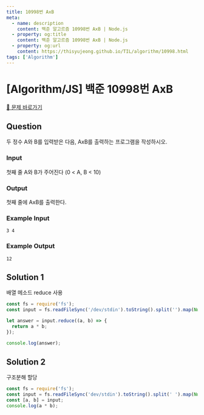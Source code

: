 ```yaml
---
title: 10998번 AxB
meta:
  - name: description
    content: 백준 알고르즘 10998번 AxB | Node.js
  - property: og:title
    content: 백준 알고르즘 10998번 AxB | Node.js
  - property: og:url
    content: https://thisyujeong.github.io/TIL/algorithm/10998.html
tags: ['Algorithm']
---
```


# [Algorithm/JS] 백준 10998번 AxB

[🔗 문제 바로가기](https://www.acmicpc.net/problem/10998)

## Question

두 정수 A와 B를 입력받은 다음, AxB를 출력하는 프로그램을 작성하시오.

### Input

첫째 줄 A와 B가 주어진다 (0 < A, B < 10)

### Output

첫째 줄에 AxB를 출력한다.

### Example Input

```
3 4
```

### Example Output

```
12
```

## Solution 1

배열 메소드 reduce 사용

```js
const fs = require('fs');
const input = fs.readFileSync('/dev/stdin').toString().split('').map(Number);

let answer = input.reduce((a, b) => {
  return a * b;
});

console.log(answer);
```

## Solution 2

구조분해 할당

```js
const fs = require('fs');
const input = fs.readFileSync('dev/stdin').toString().split(' ').map(Number);
const [a, b] = input;
console.log(a * b);
```
